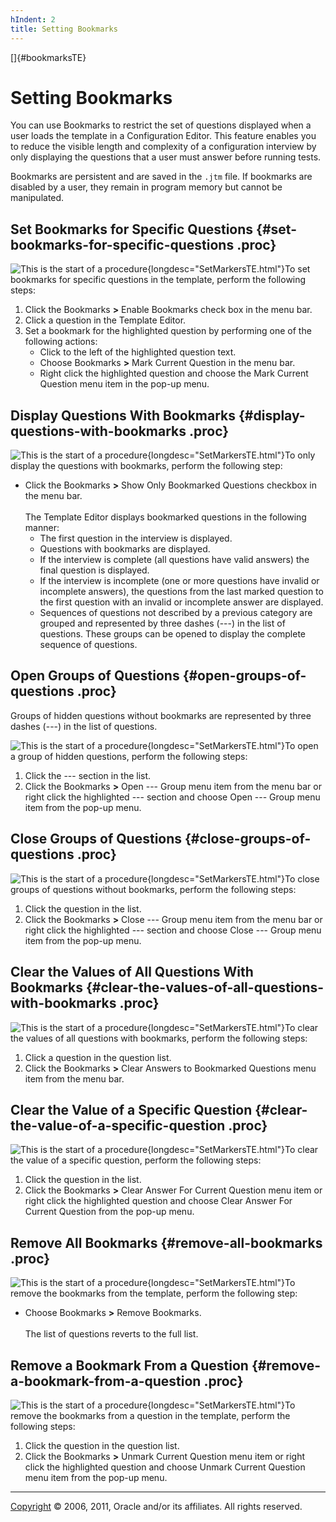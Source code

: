 ```yaml
---
hIndent: 2
title: Setting Bookmarks
---
```


[]{#bookmarksTE}

# Setting Bookmarks

You can use Bookmarks to restrict the set of questions displayed when a user loads the template in a
Configuration Editor. This feature enables you to reduce the visible length and complexity of a
configuration interview by only displaying the questions that a user must answer before running
tests.

Bookmarks are persistent and are saved in the `.jtm` file. If bookmarks are disabled by a user, they
remain in program memory but cannot be manipulated.

## Set Bookmarks for Specific Questions {#set-bookmarks-for-specific-questions .proc}

![This is the start of a procedure](../../images/hg_proc.gif){longdesc="SetMarkersTE.html"}To set
bookmarks for specific questions in the template, perform the following steps:

1.  Click the Bookmarks **\>** Enable Bookmarks check box in the menu bar.
2.  Click a question in the Template Editor.
3.  Set a bookmark for the highlighted question by performing one of the following actions:
    -   Click to the left of the highlighted question text.
    -   Choose Bookmarks **\>** Mark Current Question in the menu bar.
    -   Right click the highlighted question and choose the Mark Current Question menu item in the
        pop-up menu.

## Display Questions With Bookmarks {#display-questions-with-bookmarks .proc}

![This is the start of a procedure](../../images/hg_proc.gif){longdesc="SetMarkersTE.html"}To only
display the questions with bookmarks, perform the following step:

-   Click the Bookmarks **\>** Show Only Bookmarked Questions checkbox in the menu bar.\
    \
    The Template Editor displays bookmarked questions in the following manner:
    -   The first question in the interview is displayed.
    -   Questions with bookmarks are displayed.
    -   If the interview is complete (all questions have valid answers) the final question is
        displayed.
    -   If the interview is incomplete (one or more questions have invalid or incomplete answers),
        the questions from the last marked question to the first question with an invalid or
        incomplete answer are displayed.
    -   Sequences of questions not described by a previous category are grouped and represented by
        three dashes (\-\--) in the list of questions. These groups can be opened to display the
        complete sequence of questions.

## Open Groups of Questions {#open-groups-of-questions .proc}

Groups of hidden questions without bookmarks are represented by three dashes (\-\--) in the list of
questions.

![This is the start of a procedure](../../images/hg_proc.gif){longdesc="SetMarkersTE.html"}To open a
group of hidden questions, perform the following steps:

1.  Click the \-\-- section in the list.
2.  Click the Bookmarks **\>** Open \-\-- Group menu item from the menu bar or right click the
    highlighted \-\-- section and choose Open \-\-- Group menu item from the pop-up menu.

## Close Groups of Questions {#close-groups-of-questions .proc}

![This is the start of a procedure](../../images/hg_proc.gif){longdesc="SetMarkersTE.html"}To close
groups of questions without bookmarks, perform the following steps:

1.  Click the question in the list.
2.  Click the Bookmarks **\>** Close \-\-- Group menu item from the menu bar or right click the
    highlighted \-\-- section and choose Close \-\-- Group menu item from the pop-up menu.

## Clear the Values of All Questions With Bookmarks {#clear-the-values-of-all-questions-with-bookmarks .proc}

![This is the start of a procedure](../../images/hg_proc.gif){longdesc="SetMarkersTE.html"}To clear
the values of all questions with bookmarks, perform the following steps:

1.  Click a question in the question list.
2.  Click the Bookmarks **\>** Clear Answers to Bookmarked Questions menu item from the menu bar.

## Clear the Value of a Specific Question {#clear-the-value-of-a-specific-question .proc}

![This is the start of a procedure](../../images/hg_proc.gif){longdesc="SetMarkersTE.html"}To clear
the value of a specific question, perform the following steps:

1.  Click the question in the list.
2.  Click the Bookmarks **\>** Clear Answer For Current Question menu item or right click the
    highlighted question and choose Clear Answer For Current Question from the pop-up menu.

## Remove All Bookmarks {#remove-all-bookmarks .proc}

![This is the start of a procedure](../../images/hg_proc.gif){longdesc="SetMarkersTE.html"}To remove
the bookmarks from the template, perform the following step:

-   Choose Bookmarks **\>** Remove Bookmarks.\
    \
    The list of questions reverts to the full list.

## Remove a Bookmark From a Question {#remove-a-bookmark-from-a-question .proc}

![This is the start of a procedure](../../images/hg_proc.gif){longdesc="SetMarkersTE.html"}To remove
the bookmarks from a question in the template, perform the following steps:

1.  Click the question in the question list.
2.  Click the Bookmarks **\>** Unmark Current Question menu item or right click the highlighted
    question and choose Unmark Current Question menu item from the pop-up menu.

----------------------------------------------------------------------------------------------------

[Copyright](../copyright.html) © 2006, 2011, Oracle and/or its affiliates. All rights reserved.
